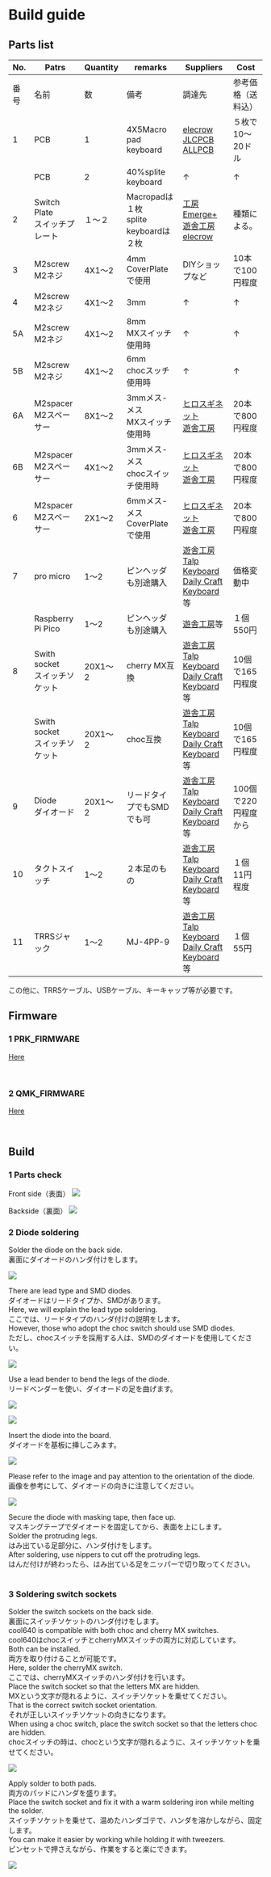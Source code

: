 # Build guide

## Parts list


| No. | Patrs | Quantity | remarks | Suppliers | Cost |
|--|--|--|--|--|--|
|番号|名前|数|備考|調達先|参考価格（送料込）|<br>
|1|PCB|1|4X5Macro pad<br>keyboard|[elecrow](https://www.elecrow.com)<br>[JLCPCB](https://jlcpcb.com)<br>[ALLPCB](https://www.allpcb.com)|５枚で10〜20ドル|<br>
||PCB|2|40%splite keyboard|↑|↑|
|2|Switch Plate<br>スイッチプレート|１〜２|Macropadは１枚<br>splite keyboardは２枚|[工房Emerge+](https://www.emergeplus.jp/laser-cutting-service/contact/)<br>[遊舎工房](https://yushakobo.jp)<br>[elecrow](https://www.elecrow.com)|種類による。|
|3|M2screw<br>M2ネジ|4X1〜2|4mm<br>CoverPlateで使用|DIYショップなど|10本で100円程度|
|4|M2screw<br>M2ネジ|4X1〜2|3mm|↑|↑|
|5A|M2screw<br>M2ネジ|4X1〜2|8mm<br>MXスイッチ使用時|↑|↑|
|5B|M2screw<br>M2ネジ|4X1〜2|6mm<br>chocスッチ使用時|↑|↑|
|6A|M2spacer<br>M2スペーサー|8X1〜2|3mmメス-メス<br>MXスイッチ使用時|[ヒロスギネット](https://www.hirosugi-net.co.jp/shop/c/c10/)<br>[遊舎工房](https://yushakobo.jp)|20本で800円程度|
|6B|M2spacer<br>M2スペーサー|4X1〜2|3mmメス-メス<br>chocスイッチ使用時|[ヒロスギネット](https://www.hirosugi-net.co.jp/shop/c/c10/)<br>[遊舎工房](https://yushakobo.jp)|20本で800円程度|
|6|M2spacer<br>M2スペーサー|2X1〜2|6mmメス-メス<br>CoverPlateで使用|[ヒロスギネット](https://www.hirosugi-net.co.jp/shop/c/c10/)<br>[遊舎工房](https://yushakobo.jp)|20本で800円程度|
|7|pro micro|1〜2|ピンヘッダも別途購入|[遊舎工房](https://yushakobo.jp)<br>[Talp Keyboard](https://talpkeyboard.net)<br>[Daily Craft Keyboard](https://shop.dailycraft.jp)等|価格変動中|
||Raspberry Pi Pico|1〜2|ピンヘッダも別途購入|[遊舎工房](https://yushakobo.jp)等|１個550円|
|8|Swith socket<br>スイッチソケット|20X1〜2|cherry MX互換|[遊舎工房](https://yushakobo.jp)<br>[Talp Keyboard](https://talpkeyboard.net)<br>[Daily Craft Keyboard](https://shop.dailycraft.jp)等|10個で165円程度|
||Swith socket<br>スイッチソケット|20X1〜2|choc互換|[遊舎工房](https://yushakobo.jp)<br>[Talp Keyboard](https://talpkeyboard.net)<br>[Daily Craft Keyboard](https://shop.dailycraft.jp)等|10個で165円程度|
|9|Diode<br>ダイオード|20X1〜2|リードタイプでもSMDでも可|[遊舎工房](https://yushakobo.jp)<br>[Talp Keyboard](https://talpkeyboard.net)<br>[Daily Craft Keyboard](https://shop.dailycraft.jp)等|100個で220円程度から|
|10|タクトスイッチ|1〜2|２本足のもの|[遊舎工房](https://yushakobo.jp)<br>[Talp Keyboard](https://talpkeyboard.net)<br>[Daily Craft Keyboard](https://shop.dailycraft.jp)等|１個11円程度|
|11|TRRSジャック|1〜2|MJ-4PP-9|[遊舎工房](https://yushakobo.jp)<br>[Talp Keyboard](https://talpkeyboard.net)<br>[Daily Craft Keyboard](https://shop.dailycraft.jp)等|１個55円|

この他に、TRRSケーブル、USBケーブル、キーキャップ等が必要です。

## Firmware

### 1 PRK_FIRMWARE

[Here](https://github.com/telzo2000/cool640/tree/main/firmware)

<br>

### 2 QMK_FIRMWARE
[Here](https://github.com/telzo2000/cool640/tree/main/firmware)

<br>


## Build

### 1 Parts check

Front side（表面）
![](img/img00004.jpg)

Backside（裏面）
![](img/img00005.jpg)

### 2 Diode soldering

Solder the diode on the back side.
<br>
裏面にダイオードのハンダ付けをします。
<br>

![](img/img00006.jpg)

There are lead type and SMD diodes.
<br>
ダイオードはリードタイプか、SMDがあります。
<br>
Here, we will explain the lead type soldering.
<br>
ここでは、リードタイプのハンダ付けの説明をします。
<br>
However, those who adopt the choc switch should use SMD diodes.
<br>
ただし、chocスイッチを採用する人は、SMDのダイオードを使用してください。
<br>

![](img/img00007.jpg)

Use a lead bender to bend the legs of the diode.
<br>
リードベンダーを使い、ダイオードの足を曲げます。
<br>

![](img/img00008.jpg)

![](img/img00009.jpg)

Insert the diode into the board.
<br>
ダイオードを基板に挿しこみます。
<br>

![](img/img00010.jpg)

Please refer to the image and pay attention to the orientation of the diode.
<br>
画像を参考にして、ダイオードの向きに注意してください。
<br>

![](img/img00011.jpg)

Secure the diode with masking tape, then face up.
<br>
マスキングテープでダイオードを固定してから、表面を上にします。
<br>
Solder the protruding legs.
<br>
はみ出ている足部分に、ハンダ付けをします。
<br>
After soldering, use nippers to cut off the protruding legs.
<br>
はんだ付けが終わったら、はみ出ている足をニッパーで切り取ってください。
<br>
<br>

### 3 Soldering switch sockets

Solder the switch sockets on the back side.
<br>
裏面にスイッチソケットのハンダ付けをします。
<br>
cool640 is compatible with both choc and cherry MX switches.
<br>
cool640はchocスイッチとcherryMXスイッチの両方に対応しています。
<br>
Both can be installed.
<br>
両方を取り付けることが可能です。
<br>
Here, solder the cherryMX switch.
<br>
ここでは、cherryMXスイッチのハンダ付けを行います。
<br>
Place the switch socket so that the letters MX are hidden.
<br>
MXという文字が隠れるように、スイッチソケットを乗せてください。
<br>
That is the correct switch socket orientation.
<br>
それが正しいスイッチソケットの向きになります。
<br>
When using a choc switch, place the switch socket so that the letters choc are hidden.
<br>
chocスイッチの時は、chocという文字が隠れるように、スイッチソケットを乗せてください。
<br>

![](img/img00013.jpg)

Apply solder to both pads.
<br>
両方のパッドにハンダを盛ります。
<br>
Place the switch socket and fix it with a warm soldering iron while melting the solder.
<br>
スイッチソケットを乗せて、温めたハンダゴテで、ハンダを溶かしながら、固定します。
<br>
You can make it easier by working while holding it with tweezers.
<br>
ピンセットで押さえながら、作業をすると楽にできます。
<br>

![](img/img00012.jpg)




